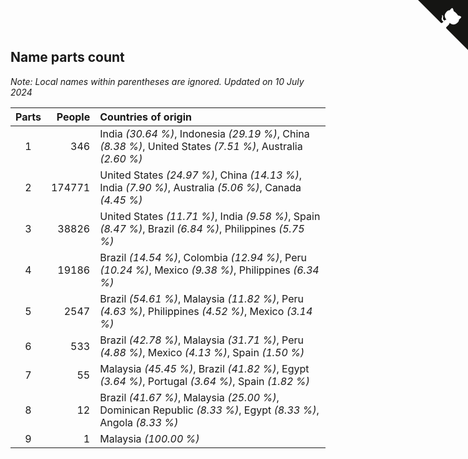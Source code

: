 ## Name parts count

*Note: Local names within parentheses are ignored.*
*Updated on 10 July 2024*

| Parts | People | Countries of origin |
| :--: | ---: | :--- |
| 1 | 346 | India *(30.64 %)*, Indonesia *(29.19 %)*, China *(8.38 %)*, United States *(7.51 %)*, Australia *(2.60 %)* |
| 2 | 174771 | United States *(24.97 %)*, China *(14.13 %)*, India *(7.90 %)*, Australia *(5.06 %)*, Canada *(4.45 %)* |
| 3 | 38826 | United States *(11.71 %)*, India *(9.58 %)*, Spain *(8.47 %)*, Brazil *(6.84 %)*, Philippines *(5.75 %)* |
| 4 | 19186 | Brazil *(14.54 %)*, Colombia *(12.94 %)*, Peru *(10.24 %)*, Mexico *(9.38 %)*, Philippines *(6.34 %)* |
| 5 | 2547 | Brazil *(54.61 %)*, Malaysia *(11.82 %)*, Peru *(4.63 %)*, Philippines *(4.52 %)*, Mexico *(3.14 %)* |
| 6 | 533 | Brazil *(42.78 %)*, Malaysia *(31.71 %)*, Peru *(4.88 %)*, Mexico *(4.13 %)*, Spain *(1.50 %)* |
| 7 | 55 | Malaysia *(45.45 %)*, Brazil *(41.82 %)*, Egypt *(3.64 %)*, Portugal *(3.64 %)*, Spain *(1.82 %)* |
| 8 | 12 | Brazil *(41.67 %)*, Malaysia *(25.00 %)*, Dominican Republic *(8.33 %)*, Egypt *(8.33 %)*, Angola *(8.33 %)* |
| 9 | 1 | Malaysia *(100.00 %)* |


<a href="https://github.com/JustinTimeCuber/wca_statistics" class="github-corner" aria-label="View source on Github"><svg width="80" height="80" viewBox="0 0 250 250" style="fill:#151513; color:#fff; position: absolute; top: 0; border: 0; right: 0;" aria-hidden="true"><path d="M0,0 L115,115 L130,115 L142,142 L250,250 L250,0 Z"></path><path d="M128.3,109.0 C113.8,99.7 119.0,89.6 119.0,89.6 C122.0,82.7 120.5,78.6 120.5,78.6 C119.2,72.0 123.4,76.3 123.4,76.3 C127.3,80.9 125.5,87.3 125.5,87.3 C122.9,97.6 130.6,101.9 134.4,103.2" fill="currentColor" style="transform-origin: 130px 106px;" class="octo-arm"></path><path d="M115.0,115.0 C114.9,115.1 118.7,116.5 119.8,115.4 L133.7,101.6 C136.9,99.2 139.9,98.4 142.2,98.6 C133.8,88.0 127.5,74.4 143.8,58.0 C148.5,53.4 154.0,51.2 159.7,51.0 C160.3,49.4 163.2,43.6 171.4,40.1 C171.4,40.1 176.1,42.5 178.8,56.2 C183.1,58.6 187.2,61.8 190.9,65.4 C194.5,69.0 197.7,73.2 200.1,77.6 C213.8,80.2 216.3,84.9 216.3,84.9 C212.7,93.1 206.9,96.0 205.4,96.6 C205.1,102.4 203.0,107.8 198.3,112.5 C181.9,128.9 168.3,122.5 157.7,114.1 C157.9,116.9 156.7,120.9 152.7,124.9 L141.0,136.5 C139.8,137.7 141.6,141.9 141.8,141.8 Z" fill="currentColor" class="octo-body"></path></svg></a><style>.github-corner:hover .octo-arm{animation:octocat-wave 560ms ease-in-out}@keyframes octocat-wave{0%,100%{transform:rotate(0)}20%,60%{transform:rotate(-25deg)}40%,80%{transform:rotate(10deg)}}@media (max-width:500px){.github-corner:hover .octo-arm{animation:none}.github-corner .octo-arm{animation:octocat-wave 560ms ease-in-out}}</style>
